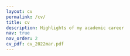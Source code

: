 ```yaml
---
layout: cv
permalink: /cv/
title: cv
description: Highlights of my academic career
nav: true
nav_order: 2
cv_pdf: cv_2022mar.pdf
---
```

